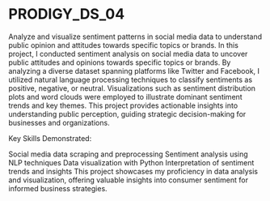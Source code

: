 # PRODIGY_DS_04
Analyze and visualize sentiment patterns in social media data to understand public opinion and attitudes towards specific topics or brands.
In this project, I conducted sentiment analysis on social media data to uncover public attitudes and opinions towards specific topics or brands. By analyzing a diverse dataset spanning platforms like Twitter and Facebook, I utilized natural language processing techniques to classify sentiments as positive, negative, or neutral. Visualizations such as sentiment distribution plots and word clouds were employed to illustrate dominant sentiment trends and key themes. This project provides actionable insights into understanding public perception, guiding strategic decision-making for businesses and organizations.

Key Skills Demonstrated:

Social media data scraping and preprocessing
Sentiment analysis using NLP techniques
Data visualization with Python 
Interpretation of sentiment trends and insights
This project showcases my proficiency in data analysis and visualization, offering valuable insights into consumer sentiment for informed business strategies.


